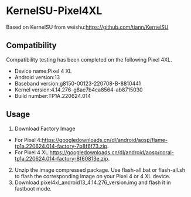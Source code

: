# KernelSU-Pixel4XL
Based on KernelSU from weishu:https://github.com/tiann/KernelSU  
## Compatibility
Compatibility testing has been completed on the following Pixel 4XL.
- Device name:Pixel 4 XL  
- Android version:13  
- Baseband version:g8150-00123-220708-B-8810441  
- Kernel version:4.14.276-g8ae7b4ca8564-ab8715030  
- Build number:TP1A.220624.014  
## Usage
1. Download Factory Image
- For Pixel 4:https://googledownloads.cn/dl/android/aosp/flame-tp1a.220624.014-factory-7b8f6f73.zip.
- For Pixel 4 XL:https://googledownloads.cn/dl/android/aosp/coral-tp1a.220624.014-factory-8f60813e.zip.
2. Unzip the image compressed package. Use flash-all.bat or flash-all.sh to flash the corresponding image on your Pixel 4 or 4 XL device.
3. Download pixel4xl_android13_4.14.276_version.img and flash it in fastboot mode.
